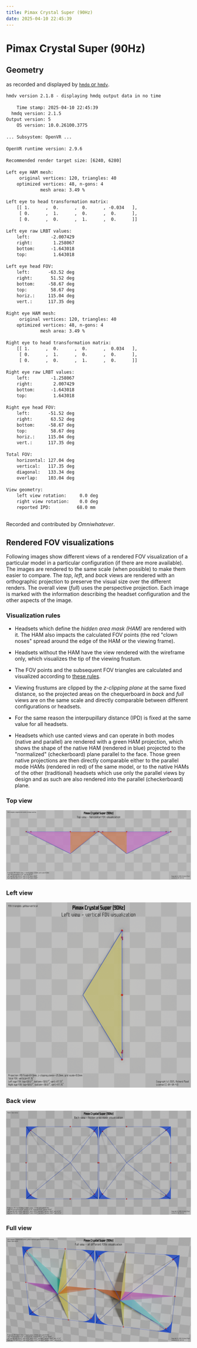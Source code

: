 ```yaml
---
title: Pimax Crystal Super (90Hz)
date: 2025-04-10 22:45:39
---
```

# Pimax Crystal Super (90Hz)

## Geometry

as recorded and displayed by [`hmdq` or `hmdv`](https://github.com/risa2000/hmdq).
```
hmdv version 2.1.8 - displaying hmdq output data in no time

    Time stamp: 2025-04-10 22:45:39
  hmdq version: 2.1.5
Output version: 5
    OS version: 10.0.26100.3775

... Subsystem: OpenVR ...

OpenVR runtime version: 2.9.6

Recommended render target size: [6240, 6280]

Left eye HAM mesh:
     original vertices: 120, triangles: 40
    optimized vertices: 48, n-gons: 4
             mesh area: 3.49 %

Left eye to head transformation matrix:
    [[ 1.      ,  0.      ,  0.      , -0.034   ],
     [ 0.      ,  1.      ,  0.      ,  0.      ],
     [ 0.      ,  0.      ,  1.      ,  0.      ]]

Left eye raw LRBT values:
    left:        -2.007429
    right:        1.258067
    bottom:      -1.643018
    top:          1.643018

Left eye head FOV:
    left:       -63.52 deg
    right:       51.52 deg
    bottom:     -58.67 deg
    top:         58.67 deg
    horiz.:     115.04 deg
    vert.:      117.35 deg

Right eye HAM mesh:
     original vertices: 120, triangles: 40
    optimized vertices: 48, n-gons: 4
             mesh area: 3.49 %

Right eye to head transformation matrix:
    [[ 1.      ,  0.      ,  0.      ,  0.034   ],
     [ 0.      ,  1.      ,  0.      ,  0.      ],
     [ 0.      ,  0.      ,  1.      ,  0.      ]]

Right eye raw LRBT values:
    left:        -1.258067
    right:        2.007429
    bottom:      -1.643018
    top:          1.643018

Right eye head FOV:
    left:       -51.52 deg
    right:       63.52 deg
    bottom:     -58.67 deg
    top:         58.67 deg
    horiz.:     115.04 deg
    vert.:      117.35 deg

Total FOV:
    horizontal: 127.04 deg
    vertical:   117.35 deg
    diagonal:   133.34 deg
    overlap:    103.04 deg

View geometry:
    left view rotation:     0.0 deg
    right view rotation:    0.0 deg
    reported IPD:          68.0 mm


```
Recorded and contributed by _Omniwhatever_.

## Rendered FOV visualizations

Following images show different views of a rendered FOV visualization of a
particular model in a particular configuration (if there are more available).
The images are rendered to the same scale (when possible) to make them easier
to compare. The _top_, _left_, and _back_ views are rendered with an
orthographic projection to preserve the visual size over the different renders.
The overall view (_full_) uses the perspective projection. Each image is marked
with the information describing the headset configuration and the other aspects
of the image.

### Visualization rules

* Headsets which define the _hidden area mask (HAM)_ are rendered with it. The
  HAM also impacts the calculated FOV points (the red "clown noses" spread
  around the edge of the HAM or the viewing frame).

* Headsets without the HAM have the view rendered with the wireframe only, which
  visualizes the tip of the viewing frustum.

* The FOV points and the subsequent FOV triangles are calculated and visualized
  according to [these
  rules](https://risa2000.github.io/vrdocs/docs/hmd_fov_calculation).

* Viewing frustums are clipped by the _z-clipping plane_ at the same fixed
  distance, so the projected areas on the chequerboard in _back_ and _full_
  views are on the same scale and directly comparable between different
  configurations or headsets.

* For the same reason the interpupillary distance (IPD) is fixed at the same
  value for all headsets.

* Headsets which use canted views and can operate in both modes (native and
  parallel) are rendered with a green HAM projection, which shows the shape of
  the native HAM (rendered in blue) projected to the "normalized"
  (checkerboard) plane parallel to the face. Those green native projections are
  then directly comparable either to the parallel mode HAMs (rendered in red)
  of the same model, or to the native HAMs of the other (traditional) headsets
  which use only the parallel views by design and as such are also rendered
  into the parallel (checkerboard) plane.

### Top view
[![Pimax Crystal Super (90Hz) - top view](../images/PimaxCrystalSuper_Native_R90_top.dmx.png)](../images/PimaxCrystalSuper_Native_R90_top.dmx.png)

### Left view
[![Pimax Crystal Super (90Hz) - left view](../images/PimaxCrystalSuper_Native_R90_left.dmx.png)](../images/PimaxCrystalSuper_Native_R90_left.dmx.png)

### Back view
[![Pimax Crystal Super (90Hz) - back view](../images/PimaxCrystalSuper_Native_R90_back.dmx.png)](../images/PimaxCrystalSuper_Native_R90_back.dmx.png)

### Full view
[![Pimax Crystal Super (90Hz) - full view](../images/PimaxCrystalSuper_Native_R90_over.dmx.png)](../images/PimaxCrystalSuper_Native_R90_over.dmx.png)

